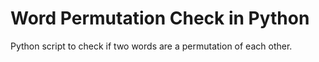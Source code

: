 # Word Permutation Check in Python

Python script to check if two words are a permutation of each other.
